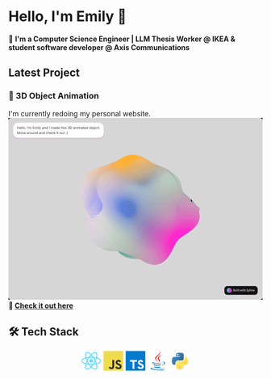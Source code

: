 # Hello, I'm Emily 👋
🚀 **I'm a Computer Science Engineer | LLM Thesis Worker @ IKEA & student software developer @ Axis Communications**
## Latest Project  
### 🎨 3D Object Animation  
I'm currently redoing my personal website. 
![Website Preview](./preview.gif)  
**🔗 [Check it out here](https://hahaem1ly.github.io/3d-object-animation/)**  
## 🛠 Tech Stack  
<div align="center">
  <img src="https://raw.githubusercontent.com/devicons/devicon/master/icons/react/react-original.svg" alt="React" width="40" height="40"/>
  <img src="https://raw.githubusercontent.com/devicons/devicon/master/icons/javascript/javascript-original.svg" alt="JavaScript" width="40" height="40"/>
  <img src="https://raw.githubusercontent.com/devicons/devicon/master/icons/typescript/typescript-original.svg" alt="TypeScript" width="40" height="40"/>
  <img src="https://raw.githubusercontent.com/devicons/devicon/master/icons/java/java-original.svg" alt="Java" width="40" height="40"/>
  <img src="https://raw.githubusercontent.com/devicons/devicon/master/icons/python/python-original.svg" alt="Python" width="40" height="40"/>
</div>
